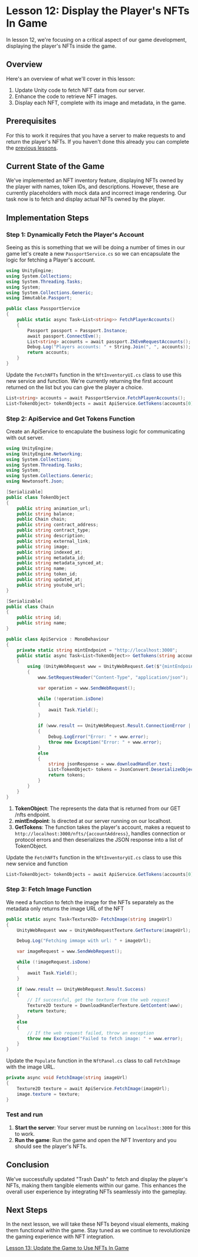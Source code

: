 # Lesson 12: Display the Player's NFTs In Game
In lesson 12, we're focusing on a critical aspect of our game development, displaying the player's NFTs inside the game.

## Overview
Here's an overview of what we'll cover in this lesson:
1. Update Unity code to fetch NFT data from our server.
2. Enhance the code to retrieve NFT images.
3. Display each NFT, complete with its image and metadata, in the game.

## Prerequisites
For this to work it requires that you have a server to make requests to and return the player's NFTs. If you haven't done this already you can complete the [previous lessons](../11-Retrieve-a-Players-NFTs/README.md).

## Current State of the Game
We've implemented an NFT inventory feature, displaying NFTs owned by the player with names, token IDs, and descriptions. However, these are currently placeholders with mock data and incorrect image rendering. Our task now is to fetch and display actual NFTs owned by the player.

## Implementation Steps

### Step 1: Dynamically Fetch the Player's Account
Seeing as this is something that we will be doing a number of times in our game let's create a new `PassportService.cs` so we can encapsulate the logic for fetching a Player's account.

```csharp
using UnityEngine;
using System.Collections;
using System.Threading.Tasks;
using System;
using System.Collections.Generic;
using Immutable.Passport;

public class PassportService
{
    public static async Task<List<string>> FetchPlayerAccounts()
    {
        Passport passport = Passport.Instance;
        await passport.ConnectEvm();
        List<string> accounts = await passport.ZkEvmRequestAccounts();
        Debug.Log("Players accounts: " + String.Join(", ", accounts)); 
        return accounts;
    }
}
```

Update the `FetchNFTs` function in the `NftInventoryUI.cs` class to use this new service and function. We're currently returning the first account returned on the list but you can give the player a choice.

```csharp
List<string> accounts = await PassportService.FetchPlayerAccounts();
List<TokenObject> tokenObjects = await ApiService.GetTokens(accounts[0]);
```

### Step 2: ApiService and Get Tokens Function

Create an ApiService to encapulate the business logic for communicating with out server.

```csharp
using UnityEngine;
using UnityEngine.Networking;
using System.Collections;
using System.Threading.Tasks;
using System;
using System.Collections.Generic;
using Newtonsoft.Json;

[Serializable]
public class TokenObject
{
    public string animation_url;
    public string balance;
    public Chain chain;
    public string contract_address;
    public string contract_type;
    public string description;
    public string external_link;
    public string image;
    public string indexed_at;
    public string metadata_id;
    public string metadata_synced_at;
    public string name;
    public string token_id;
    public string updated_at;
    public string youtube_url;
}

[Serializable]
public class Chain
{
    public string id;
    public string name;
}

public class ApiService : MonoBehaviour
{
    private static string mintEndpoint = "http://localhost:3000";    
    public static async Task<List<TokenObject>> GetTokens(string accountAddress)
    {
        using (UnityWebRequest www = UnityWebRequest.Get($"{mintEndpoint}/nfts/{accountAddress}"))
        {
            www.SetRequestHeader("Content-Type", "application/json");

            var operation = www.SendWebRequest();

            while (!operation.isDone)
            {
                await Task.Yield();
            }

            if (www.result == UnityWebRequest.Result.ConnectionError || www.result == UnityWebRequest.Result.ProtocolError)
            {
                Debug.LogError("Error: " + www.error);
                throw new Exception("Error: " + www.error);
            }
            else
            {
                string jsonResponse = www.downloadHandler.text;
                List<TokenObject> tokens = JsonConvert.DeserializeObject<List<TokenObject>>(jsonResponse);
                return tokens;
            }
        }
    }
}
```
1. **TokenObject**: The represents the data that is returned from our GET /nfts endpoint.
2. **mintEndpoint**: Is directed at our server running on our localhost.
3. **GetTokens**: The function takes the player's account, makes a request to `http://localhost:3000/nfts/{accountAddress}`, handles connection or protocol errors and then deserializes the JSON response into a list of TokenObject.

Update the `FetchNFTs` function in the `NftInventoryUI.cs` class to use this new service and function

```csharp
List<TokenObject> tokenObjects = await ApiService.GetTokens(accounts[0]);
```

### Step 3: Fetch Image Function

We need a function to fetch the image for the NFTs separately as the metadata only returns the image URL of the NFT

```csharp
public static async Task<Texture2D> FetchImage(string imageUrl)
{
    UnityWebRequest www = UnityWebRequestTexture.GetTexture(imageUrl);

    Debug.Log("Fetching immage with url: " + imageUrl);

    var imageRequest = www.SendWebRequest();

    while (!imageRequest.isDone)
    {
        await Task.Yield();
    }

    if (www.result == UnityWebRequest.Result.Success)
    {
        // If successful, get the texture from the web request
        Texture2D texture = DownloadHandlerTexture.GetContent(www);
        return texture;
    }
    else
    {
        // If the web request failed, throw an exception
        throw new Exception("Failed to fetch image: " + www.error);
    }
}
```
Update the `Populate` function in the `NftPanel.cs` class to call `FetchImage` with the image URL.

```csharp
private async void FetchImage(string imageUrl)
{
    Texture2D texture = await ApiService.FetchImage(imageUrl);
    image.texture = texture;
}
```

### Test and run
1. **Start the server**: Your server must be running on `localhost:3000` for this to work.
2. **Run the game**: Run the game and open the NFT Inventory and you should see the player's NFTs.

## Conclusion
We've successfully updated "Trash Dash" to fetch and display the player's NFTs, making them tangible elements within our game. This enhances the overall user experience by integrating NFTs seamlessly into the gameplay.

## Next Steps
In the next lesson, we will take these NFTs beyond visual elements, making them functional within the game. Stay tuned as we continue to revolutionize the gaming experience with NFT integration.

[Lesson 13: Update the Game to Use NFTs In Game](../13-Equipping-the-NFT-Accessories/README.md)
